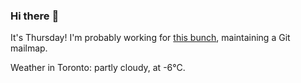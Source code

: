 ### Hi there :wave:

It's Thursday! I'm probably working for [this bunch](https://github.com/kohofinancial), maintaining a Git mailmap.

Weather in Toronto: partly cloudy, at -6°C.
